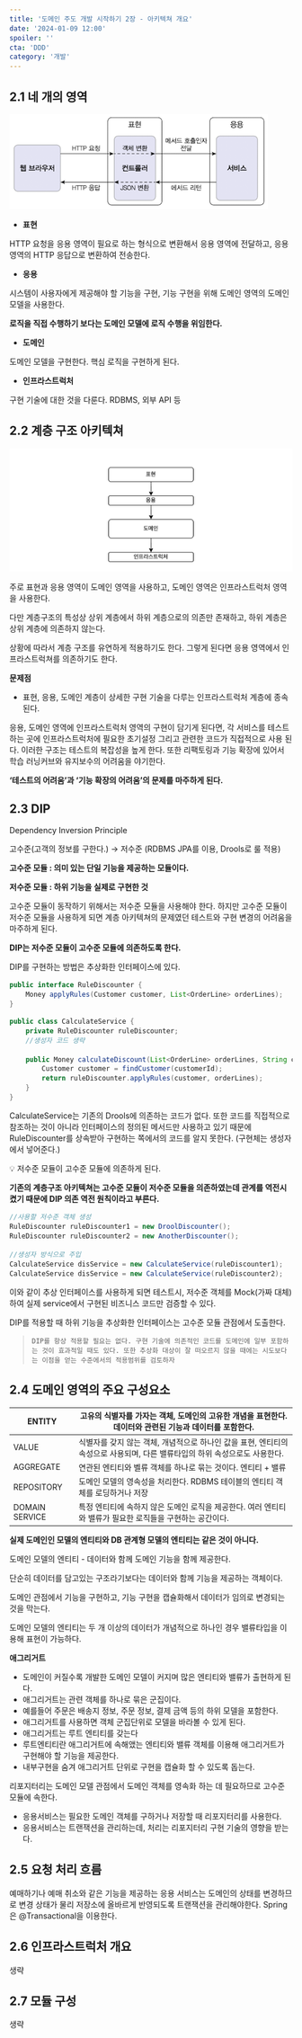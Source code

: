 ```yaml
---
title: '도메인 주도 개발 시작하기 2장 - 아키텍쳐 개요' 
date: '2024-01-09 12:00'
spoiler: ''
cta: 'DDD'
category: '개발'
---
```


## 2.1 네 개의 영역

![Untitled](./0.png)

- **표현**

HTTP 요청을 응용 영역이 필요로 하는 형식으로 변환해서 응용 영역에 전달하고, 응용 영역의 HTTP 응답으로 변환하여 전송한다.

- **응용**

시스템이 사용자에게 제공해야 할 기능을 구현, 기능 구현을 위해 도메인 영역의 도메인 모델을 사용한다.

**로직을 직접 수행하기 보다는 도메인 모델에 로직 수행을 위임한다.**

- **도메인**

도메인 모델을 구현한다. 핵심 로직을 구현하게 된다. 

- **인프라스트럭처**

구현 기술에 대한 것을 다룬다. RDBMS, 외부 API 등

## 2.2 계층 구조 아키텍쳐

![Untitled](./1.png)

주로 표현과 응용 영역이 도메인 영역을 사용하고, 도메인 영역은 인프라스트럭처 영역을 사용한다. 

다만 계층구조의 특성상 상위 계층에서 하위 계층으로의 의존만 존재하고, 하위 계층은 상위 계층에 의존하지 않는다.

상황에 따라서 계층 구조를 유연하게 적용하기도 한다. 그렇게 된다면 응용 영역에서 인프라스트럭쳐를 의존하기도 한다. 

**문제점** 

- 표현, 응용, 도메인 계층이 상세한 구현 기술을 다루는 인프라스트럭처 계층에 종속된다.

응용, 도메인 영역에 인프라스트럭처 영역의 구현이 담기게 된다면, 각 서비스를 테스트 하는 곳에 인프라스트럭처에 필요한 초기설정 그리고 관련한 코드가 직접적으로 사용 된다. 이러한 구조는 테스트의 복잡성을 높게 한다. 또한 리팩토링과 기능 확장에 있어서 학습 러닝커브와 유지보수의 어려움을 야기한다.

 

**‘테스트의 어려움’과 ‘기능 확장의 어려움’의 문제를 마주하게 된다.** 

## 2.3 DIP

Dependency Inversion Principle

고수준(고객의 정보를 구한다.)  → 저수준 (RDBMS JPA를 이용, Drools로 룰 적용) 

**고수준 모듈 : 의미 있는 단일 기능을 제공하는 모듈이다.** 

**저수준 모듈 : 하위 기능을 실제로 구현한 것**

고수준 모듈이 동작하기 위해서는 저수준 모듈을 사용해야 한다. 하지만 고수준 모듈이 저수준 모듈을 사용하게 되면 계층 아키텍쳐의 문제였던 테스트와 구현 변경의 어려움을 마주하게 된다. 

**DIP는 저수준 모듈이 고수준 모듈에 의존하도록 한다.**

DIP를 구현하는 방법은 추상화한 인터페이스에 있다. 

```java
public interface RuleDiscounter {
	Money applyRules(Customer customer, List<OrderLine> orderLines);
}
```

```java
public class CalculateService {
	private RuleDiscounter ruleDiscounter;
	//생성자 코드 생략

	public Money calculateDiscount(List<OrderLine> orderLines, String customerId) {
		Customer customer = findCustomer(customerId);
		return ruleDiscounter.applyRules(customer, orderLines);
	} 
}
```

CalculateService는 기존의 Drools에 의존하는 코드가 없다. 또한 코드를 직접적으로 참조하는 것이 아니라 인터페이스의 정의된 메서드만 사용하고 있기 때문에 RuleDiscounter를 상속받아 구현하는 쪽에서의 코드를 알지 못한다. (구현체는 생성자에서 넣어준다.)

<aside>
💡 저수준 모듈이 고수준 모듈에 의존하게 된다.

</aside>

**기존의 계층구조 아키텍쳐는 고수준 모듈이 저수준 모듈을 의존하였는데 관계를 역전시켰기 때문에 DIP 의존 역전 원칙이라고 부른다.** 

```java
//사용할 저수준 객체 생성
RuleDiscounter ruleDiscounter1 = new DroolDiscounter();
RuleDiscounter ruleDiscounter2 = new AnotherDiscounter();

//생성자 방식으로 주입
CalculateService disService = new CalculateService(ruleDiscounter1);
CalculateService disService = new CalculateService(ruleDiscounter2);
```

이와 같이 추상 인터페이스를 사용하게 되면 테스트시, 저수준 객체를 Mock(가짜 대체)하여 실제 service에서 구현된 비즈니스 코드만 검증할 수 있다. 

DIP를 적용할 때 하위 기능을 추상화한 인터페이스는 고수준 모듈 관점에서 도출한다. 

> `DIP를 항상 적용할 필요는 없다. 구현 기술에 의존적인 코드를 도메인에 일부 포함하는 것이 효과적일 때도 있다. 또한 추상화 대상이 잘 떠오르지 않을 때에는 시도보다는 이점을 얻는 수준에서의 적용범위를 검토하자`
> 

## 2.4 도메인 영역의 주요 구성요소

|  ENTITY |  고유의 식별자를 가자는 객체, 도메인의 고유한 개념을 표현한다. 데이터와 관련된 기능과 데이터를 포함한다.  |
| --- | --- |
| VALUE | 식별자를 갖지 않는 객체, 개념적으로 하나인 값을 표현, 엔티티의 속성으로 사용되며, 다른 밸류타입의 하위 속성으로도 사용한다.  |
| AGGREGATE | 연관된 엔티티와 벨류 객체를 하나로 묶는 것이다. 엔티티 + 밸류 |
| REPOSITORY | 도메인 모델의 영속성을 처리한다.  RDBMS 테이블의 엔티티 객체를 로딩하거나 저장 |
| DOMAIN SERVICE | 특정 엔티티에 속하지 않은 도메인 로직을 제공한다. 여러 엔티티와 밸류가 필요한 로직들을 구현하는 공간이다.  |

**실제 도메인인 모델의 엔티티와 DB 관계형 모델의 엔티티는 같은 것이 아니다.** 

도메인 모델의 엔티티 - 데이터와 함께 도메인 기능을 함께 제공한다. 

단순히 데이터를 담고있는 구조라기보다는 데이터와 함께 기능을 제공하는 객체이다. 

도메인 관점에서 기능을 구현하고, 기능 구현을 캡슐화해서 데이터가 임의로 변경되는 것을 막는다.

도메인 모델의 엔티티는 두 개 이상의 데이터가 개념적으로 하나인 경우 밸류타입을 이용해 표현이 가능하다. 

**애그리거트**

- 도메인이 커질수록 개발한 도메인 모델이 커지며 많은 엔티티와 밸류가 출현하게 된다.
- 애그리거트는 관련 객체를 하나로 묶은 군집이다.
- 예를들어 주문은 배송지 정보, 주문 정보, 결제 금액 등의 하위 모델을 포함한다.
- 애그리거트를 사용하면 객체 군집단위로 모델을 바라볼 수 있게 된다.
- 애그리거트는 루트 엔티티를 갖는다
- 루트엔티티란 애그리거트에 속해앴는 엔티티와 밸류 객체를 이용해 애그리거트가 구현해야 할 기능을 제공한다.
- 내부구현을 숨겨 애그리거트 단위로 구현을 캡슐화 할 수 있도록 돕는다.

리포지터리는 도메인 모델 관점에서 도메인 객체를 영속화 하는 데 필요하므로 고수준 모듈에 속한다. 

- 응용서비스는 필요한 도메인 객체를 구하거나 저장할 때 리포지터리를 사용한다.
- 응용서비스는 트랜잭션을 관리하는데, 처리는 리포지터리 구현 기술의 영향을 받는다.

## 2.5 요청 처리 흐름

예매하기나 예매 취소와 같은 기능을 제공하는 응용 서비스는 도메인의 상태를 변경하므로 변경 상태가 물리 저장소에 올바르게 반영되도록 트랜잭션을 관리해야한다. Spring은 @Transactional을 이용한다.

## 2.6 인프라스트럭처 개요

생략

## 2.7 모듈 구성

생략